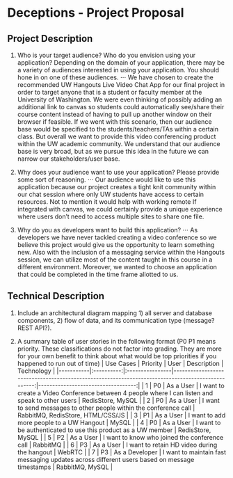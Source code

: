 # Deceptions - Project Proposal

## Project Description
1. Who is your target audience?  Who do you envision using your application? Depending on the domain of your application, there may be a variety of audiences interested in using your application.  You should hone in on one of these audiences.
⋅⋅⋅ We have chosen to create the recommended UW Hangouts Live Video Chat App for our final project in order to target anyone that is a student or faculty member at the University of Washington. We were even thinking of possibly adding an additional link to canvas so students could automatically see/share their course content instead of having to pull up another window on their browser if feasible. If we went with this scenario, then our audience base would be specified to the students/teachers/TAs within a certain class. But overall we want to provide this video conferencing product within the UW academic community. We understand that our audience base is very broad, but as we pursue this idea in the future we can narrow our stakeholders/user base.
	
2. Why does your audience want to use your application? Please provide some sort of reasoning. 
⋅⋅⋅ Our audience would like to use this application because our project creates a tight knit community within our chat session where only UW students have access to certain resources. Not to mention it would help with working remote If integrated with canvas, we could certainly provide a unique experience where users don’t need to access multiple sites to share one file.

3. Why do you as developers want to build this application?
⋅⋅⋅ As developers we have never tackled creating a video conference so we believe this project would give us the opportunity to learn something new. Also with the inclusion of a messaging service within the Hangouts session, we can utilize most of the content taught in this course in a different environment. Moreover, we wanted to choose an application that could be completed in the time frame allotted to us.

## Technical Description
1. Include an architectural diagram mapping 1) all server and database components, 2) flow of data, and its communication type (message? REST API?).

2. A summary table of user stories in the following format (P0 P1 means priority. These classifications do not factor into grading. They are more for your own benefit to think about what would be top priorities if you happened to run out of time)
| Use Cases | Priority | User           | Description                                                                                      | Technology                        |
|-----------|:----------:|:----------------|--------------------------------------------------------------------------------------------------:|-----------------------------------:|
| 1         | P0       | As a User      | I want to create a Video Conference between 4 people where I can listen and speak to other users | RedisStore, MySQL                 |
| 2         | P0       | As a User      | I want to send messages to other people within the conference call                               | RabbitMQ, RedisStore, HTML/CSS/JS |
| 3         | P1       | As a User      | I want to add more people to a UW Hangout                                                        | MySQL                             |
| 4         | P0       | As a User      | I want to be authenticated to use this product as a UW member                                    | RedisStore, MySQL                 |
| 5         | P2       | As a User      | I want to know who joined the conference call                                                    | RabbitMQ                          |
| 6         | P3       | As a User      | I want to retain HD video during the hangout                                                     | WebRTC                            |
| 7         | P3       | As a Developer | I want to maintain fast messaging updates across different users based on message timestamps     | RabbitMQ, MySQL                   |
